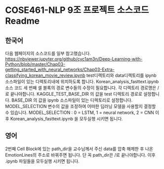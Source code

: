 # COSE461-NLP 9조 프로젝트 소스코드 Readme
## 한국어
다음 웹페이지의 소스코드를 일부 참고했습니다.
https://nbviewer.jupyter.org/github/cyc1am3n/Deep-Learning-with-Python/blob/master/Chap03-getting_started_with_neural_networks/Chap03-Extra-classifying_korean_movie_review.ipynb
test디렉토리와 data디렉토리를 ipynb 소스파일이 있는 디렉토리내에 위치하도록 합니다.
Korean_analysis_fasttext.ipynb 소스 코드 세 번째 셀 블록의 경로 변수들의 수정이 필요합니다. 각 디렉토리 경로명은 /로 끝나야합니다.
KAGGLE_TEST_BASE_DIR 의 값을 test 디렉토리 경로로 설정합니다.
BASE_DIR 의 값을 ipynb 소스파일이 있는 디렉토리로 설정합니다.
MODEL_SELECTION 변수의 값을 조정하여 어떠한 딥러닝 모델을 사용할지 결정할 수 있습니다.
MODEL_SELECTION : 0 = LSTM, 1 = neural network, 2 = CNN
이후 Korean_analysis_fasttext.ipynb 을 모두실행 시키면 됩니다.

## 영어
2번째 Cell Block에 있는 path_dir을 교수님께서 주신 data를 압축 해제한 후 나온 EmotionLines의 주소로 바꿔주면 됩니다.
단 꼭 path_dir은 /로 끝나야합니다.
이후 .ipynb 파일들을 모두실행 시키면 됩니다.
